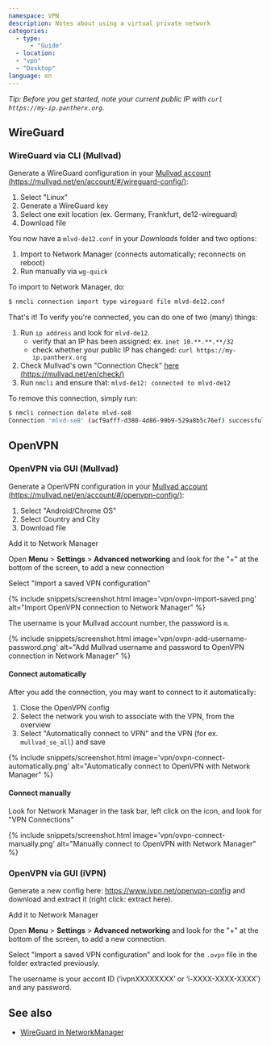 ```yaml
---
namespace: VPN
description: Notes about using a virtual private network
categories:
  - type:
      - "Guide"
  - location:
  - "vpn"
  - "Desktop"
language: en
---
```


_Tip: Before you get started, note your current public IP with `curl https://my-ip.pantherx.org`._

## WireGuard

### WireGuard via CLI (Mullvad)

Generate a WireGuard configuration in your [Mullvad account (https://mullvad.net/en/account/#/wireguard-config/)](https://mullvad.net/en/account/#/wireguard-config/):

1. Select "Linux"
2. Generate a WireGuard key
3. Select one exit location (ex. Germany, Frankfurt, de12-wireguard)
4. Download file

You now have a `mlvd-de12.conf` in your _Downloads_ folder and two options:

1. Import to Network Manager (connects automatically; reconnects on reboot)
2. Run manually via `wg-quick`

To import to Network Manager, do:

```bash
$ nmcli connection import type wireguard file mlvd-de12.conf
```

That's it! To verify you're connected, you can do one of two (many) things:

1. Run `ip address` and look for `mlvd-de12`.
   - verify that an IP has been assigned: ex. `inet 10.**.**.**/32`
   - check whether your public IP has changed: `curl https://my-ip.pantherx.org`
2. Check Mullvad's own "Connection Check" [here (https://mullvad.net/en/check/)](https://mullvad.net/en/check/)
3. Run `nmcli` and ensure that: `mlvd-de12: connected to mlvd-de12`

To remove this connection, simply run:

```bash
$ nmcli connection delete mlvd-se8
Connection 'mlvd-se8' (acf9afff-d380-4d86-99b9-529a8b5c76ef) successfully deleted.
```

## OpenVPN

### OpenVPN via GUI (Mullvad)

Generate a OpenVPN configuration in your [Mullvad account (https://mullvad.net/en/account/#/openvpn-config/)](https://mullvad.net/en/account/#/openvpn-config/):

1. Select "Android/Chrome OS"
2. Select Country and City
3. Download file

Add it to Network Manager

Open **Menu** > **Settings** > **Advanced networking** and look for the "+" at the bottom of the screen, to add a new connection

Select "Import a saved VPN configuration"

{% include snippets/screenshot.html image='vpn/ovpn-import-saved.png' alt="Import OpenVPN connection to Network Manager" %}

The username is your Mullvad account number, the password is `m`.

{% include snippets/screenshot.html image='vpn/ovpn-add-username-password.png' alt="Add Mullvad username and password to OpenVPN connection in Network Manager" %}

#### Connect automatically

After you add the connection, you may want to connect to it automatically:

1. Close the OpenVPN config
2. Select the network you wish to associate with the VPN, from the overview
3. Select "Automatically connect to VPN" and the VPN (for ex. `mullvad_se_all`) and save

{% include snippets/screenshot.html image='vpn/ovpn-connect-automatically.png' alt="Automatically connect to OpenVPN with Network Manager" %}

#### Connect manually

Look for Network Manager in the task bar, left click on the icon, and look for "VPN Connections"

{% include snippets/screenshot.html image='vpn/ovpn-connect-manually.png' alt="Manually connect to OpenVPN with Network Manager" %}

### OpenVPN via GUI (iVPN)

Generate a new config here: https://www.ivpn.net/openvpn-config and download and extract it (right click: extract here).

Add it to Network Manager

Open **Menu** > **Settings** > **Advanced networking** and look for the "+" at the bottom of the screen, to add a new connection.

Select "Import a saved VPN configuration" and look for the `.ovpn` file in the folder extracted previously.

The username is your accont ID (‘ivpnXXXXXXXX’ or ‘i-XXXX-XXXX-XXXX’) and any password.

## See also

- [WireGuard in NetworkManager](https://blogs.gnome.org/thaller/2019/03/15/wireguard-in-networkmanager/)
